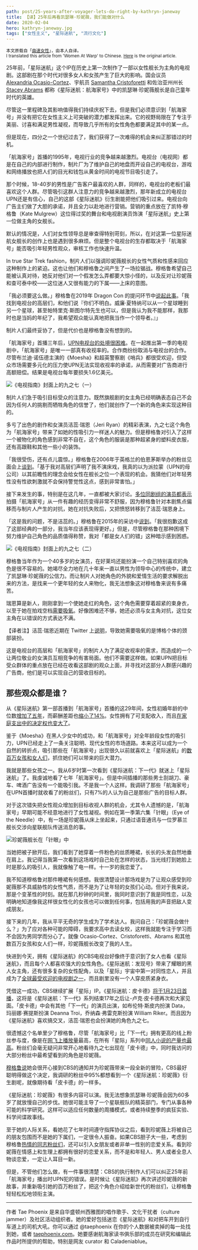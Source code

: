 ```yaml
---
path: post/25-years-after-voyager-lets-do-right-by-kathryn-janeway
title: 【译】25年后再看凯瑟琳·珍妮薇，我们能做对什么
date: 2020-02-04
hero: kathryn-janeway.jpg
tags: ["女性主义", "星际迷航", "流行文化"]
---
```


<div class="uk-card uk-background-default uk-padding-small uk-text-muted">
    <small>本文原载自「<a href="https://www.womenatwarp.com/25-years-after-voyager-lets-do-right-by-kathryn-janeway/">曲速女性</a>」，由本人自译。</small><br>
    <small>I translated this article from 'Women At Warp' to Chinese. <a href="https://www.womenatwarp.com/25-years-after-voyager-lets-do-right-by-kathryn-janeway/">Here</a> is the original article.</small>
</div>

25年前，「星际迷航」这个IP在历史上第一次制作了一部以女性舰长为主角的电视剧。这部剧在那个时代对很多女人和女孩产生了巨大的影响。国会议员 [Alexandria Ocasio-Cortez](https://slate.com/culture/2019/03/star-trek-stacey-abrams-alexandria-ocasio-cortez-janeway.html)、宇航员 [Samantha Cristoforetti](https://www.space.com/29161-astronaut-star-trek-uniform-space.html) 和佐治亚州州长 [Stacey Abrams](https://slate.com/culture/2019/03/star-trek-stacey-abrams-alexandria-ocasio-cortez-janeway.html) 都称《星际迷航：航海家号》中的凯瑟琳·珍妮薇舰长是自己童年时代的英雄。

尽管这一里程碑及其影响值得我们持续庆祝下去，但是我们必须意识到「航海家号」并没有把它在女性主义上可突破的潜力都发挥出来。它的视野局限在了专注于美丽、讨喜和满足男性凝视，而导致几乎所有的女性角色都要满足其中的某一点。

但是现在，四分之一个世纪过去了，我们获得了一次难得的机会来纠正那错过的时机。

「航海家号」首播的1995年，电视行业的竞争越来越激烈。电视台（电视网）都是在自己的内部进行制作，制片厂为了维护自己的地盘而开设自己的电视台，游戏和网络播放也把人们的目光和钱包从黄金时间的电视节目吸引走了。

那个时候，18-40岁的男性是广告客户最喜欢的人群，同样的，电视台的老板们最喜欢这个人群。尽管吸引这群人注意力的竞争越来越激烈，那年新成立的电视台UPN还是有信心，自己的这部《星际迷航》衍生剧能把他们吸引过来。电视台向广告主们做了大胆的承诺，并且全力以赴地进行营销。营销的重点放在了凯特·穆格鲁（Kate Mulgrew）这位得过奖的舞台和电视剧演员饰演「星际迷航」史上第一位做主角的女舰长。

默认的情况是，人们对女性领导总是审查得特别苛刻，所以，在对这第一位星际迷航女舰长的创作上也是遇到很多麻烦。但是整个电视台的生存都取决于「航海家号」能否吸引年轻男性观众，审核工作也快速升温。

In true Star Trek fashion，制片人们以强调珍妮薇舰长的女性气质和性感来回应这种制作上的紧迫。这也让他们和穆格鲁之间产生了一场拉锯战。穆格鲁希望自己能被认真对待，她反对他们对一个假发怎么弄都要大惊小怪的，以及反对让珍妮薇和查可泰中校——这位迷人又很有能力的下属——上床的意图。

「我必须要这么做。」穆格鲁在2019年 Dragon Con 的提问环节中[说起此事](https://www.youtube.com/watch?v=ibVOzPUvtww)。「我找到电视台的高层们，和他们说『你们不明白。威廉·夏特纳可以从一个星球睡到另一个星球，甚至帕特里克·斯图尔特先生也可以，但是我认为我不能那样，我那时也是当妈的年纪了，我希望观众能认真地把我当作一个领导者。』」

制片人们最终妥协了，但是代价也是穆格鲁没有想到的。

「航海家号」首播三年后，[UPN电视台的处境很困难](https://www.newyorker.com/magazine/2000/04/03/why-wont-anyone-pull-the-plug-on-upn)。在一起推出第一季的电视剧中，「航海家号」是唯一一部真有收视率的。合作商纷纷取消与电视台的合作。尽管布兰迪·诺伍德主演的《Moesha》和超英警察剧《哨兵》都很受欢迎，但受众市场需要多元化的压力使UPN无法实现收视率的承诺，从而需要对广告商进行高额赔偿。结果是电视台每年要损失1.6亿美元。

![《电视指南》封面上的九之七（一）](/images/seven-of-nine-tv-guide-1.jpg)

制片人们急于吸引目标受众的注意力。既然旗舰剧的女主角已经明确表态自己不会因为任何人的挑剔而牺牲角色的信誉了，他们就创作了一个新的角色来实现这种目的。

多亏了出色的剧作和女演员洁蕊·瑞恩（Jeri Ryan）的精彩表演，九之七这个角色为「航海家号」带来了如她的性吸引力一样迷人的魅力。但是穆格鲁对引入了这样一个被物化的角色感到非常不自在，这个角色的服装是那种超紧身的塑料皮衣服，还有高跟鞋和其他一些小的装饰。

「我很受伤，还有点儿震惊。」穆格鲁在2006年于英格兰的伯恩茅斯举办的粉丝见面会上[谈到](https://youtu.be/GZ3wKnUpCb4?t=80)。「基于我对高层们声明了我不演床戏，我真的以为派拉蒙（UPN的母公司）以其前瞻性的理念会给女性在舰长之位一个表现的机会。我猜他们对年轻男性没有性欲刺激就不会保持警觉性这点，感到非常害怕。」

接下来发生的事，特别是在这几年，一直都被大家讨论。[多位同剧组的演员都表示](https://www.closerweekly.com/posts/kate-mulgrew-star-trek-151582/)拍摄「航海家号」从一件有趣的经历变得非常不舒服，因为穆格鲁针对本剧焦点偏移而与制片人产生的对抗，她在对抗失败后，又把愤怒转移到了洁蕊·瑞恩身上。

「这是我的问题，不是洁蕊的。」穆格鲁在2015年的采访中[说到](https://www.closerweekly.com/posts/kate-mulgrew-star-trek-151582/)。「我很抱歉这成了这部经典的一部分，我当年应该表现得更好。」但是，尽管穆格鲁在那种困境下努力维护自己角色的品质值得称赞，我对「都是女人们的错」这种暗示感到困惑。

![《电视指南》封面上的九之七（二）](/images/seven-of-nine-tv-guide-2.jpg)

穆格鲁当年作为一个40多岁的女演员，在好莱坞还能扮演一个自己特别喜欢的角色是很不容易的。她竭尽全力地在几十年来一直以男性为领导中心的传统中，建立了凯瑟琳·珍妮薇的公信力。而让制片人对她角色的外貌和爱情生活的要求解脱出来的方法，是找来一个更年轻的女人来物化，我无法想象这对穆格鲁来说有多痛苦。

瑞恩算是新人，刚刚拿到一个使她走红的角色，这个角色需要穿着超紧的束身衣，以至于她在拍戏空档[需要吸氧](http://www.thegeektwins.com/2014/11/5-horrifying-facts-about-seven-of-nines.html)。好像困难还不够，她还必须与女主角对抗，这位女主角在以错误的方式表达不满。

<div class="uk-card uk-background-default uk-padding-small uk-text-small uk-text-muted">
【译者注】洁蕊·瑞恩近期在 Twitter 上<a href="https://twitter.com/JeriLRyan/status/1227886667601604608" target="_blank">说明</a>，导致她需要吸氧的是博格个体的颈部装扮。
</div>

这是电视台的高层和「航海家号」的制片人为了满足收视率的需求，而造成的一个让两位敬业的女演员互相竞争的有害局面。他们不需要这样做。如果UPN把目标受众群体的重点放在已经在收看这部剧的观众上面，并寻找对这部分人群感兴趣的广告商，他们是可以实现自己的营收目标的。

## 那些观众都是谁？

从《星际迷航》第一部首播到「航海家号」首播的这29年间，女性初婚年龄的中位数[增加了五年](https://www.thespruce.com/estimated-median-age-marriage-2303878)，而薪酬差距也[缩小了14%](https://www.pay-equity.org/info-time.html)。女性拥有了可支配收入，而且[在家庭支出中的决定权也变大了](https://hbr.org/2009/09/the-female-economy)。

鉴于《Moesha》在黑人少女中的成功，和「航海家号」对全年龄段女性的吸引力，UPN已经走上了一条关注聪明、现代女性的市场道路。本来这可以成为一个自然的转折点，吸引那些在「航海家号」出现很久以前就喜欢上「星际迷航」的[数百万女孩和女人们](https://www.revelist.com/tv/star-trek-fandom-50th/4643)，抓住她们可以带来的巨大潜力。

我就是那些女孩之一。我从6岁时第一次看到《星际迷航：下一代》就迷上「星际迷航」了。我虔诚地看了七年「航海家号」。但是中间插播的那些男士刮胡刀、豪车、啤酒广告没有一个能吸引我。不是我一个人这样。我调研了那些「航海家号」在UPN首播时就收看了的粉丝们，只有7%的人认为自己是那些广告的目标人群。

对于这次错失把女性观众增加到目标收视人群的机会，尤其令人遗憾的是，「航海家号」早期可能不经意地进行了女性凝视。例如在第一季第六集「针眼」（Eye of the Needle）中，有一场是珍妮薇从床上坐起来，只通过语音通讯与一位罗慕兰舰长交涉向星联舰队传送消息的事。

![珍妮薇舰长在「针眼」中](/images/eyeofneedle-janeway.jpg)

当她把被子掀开后，我们看到了她穿着一件粉色的丝质睡裙，长长的头发自然地垂在肩上。我记得当我第一次看到这场戏时自己处在怎样的状态，当光线打到她脸上时是那么的吸引人，我就像触了电一样。十一岁的我恋爱了。

我不知道穆格鲁对那件睡裙有何感想。我很清楚设计那场戏是为了让观众感受到珍妮薇那不具威胁性的女性气质，而不是为了让年轻的女孩们心动。但对于我来说，那是个变革性的时刻。就在那几秒钟的时间里，我同时意识到了我是同性恋，以及明确地知道像我这样很女性化的女孩也可以做到任何事，包括用我的声音把敌人变成朋友。

接下来的几年，我从平平无奇的学生成为了学术达人。我问自己：「珍妮薇会做什么？」为了应对各种可能的障碍，我要求高中去读女校，这样我就能专注于学习而不会因为男同学而分心了。就像 Ocasio-Cortez、Cristoforetti、Abrams 和其他数百万女孩和女人们一样，珍妮薇舰长改变了我的人生。

快进到今天，拥有《星际迷航》的CBS电视台好像终于意识到了女人也看《星际迷航》，而且每个人都喜欢强大的女性角色。《星际迷航：发现号》带来了耀眼的黑人女主角，还有很多复杂的女性配角，以及「星际」宇宙中第一对同性恋人，并且成为了[全球最受欢迎的电视剧之一](https://screenrant.com/star-trek-discovery-ratings-most-popular-streaming-show/)，而且剧里没有一个人穿皮质紧身衣。

凭借这一成功，CBS继续扩展「星际」IP。《星际迷航：皮卡德》[将于1月23日首播](https://www.cbs.com/shows/star-trek-picard/)，这将是《星际迷航：下一代》系列结束17年之后让-卢克·皮卡德再次和大家见面。「皮卡德」中会有其他「下一代」的演员出演，如布伦特·斯皮内扮演 Data，玛丽娜·赛提斯扮演 Deanna Troi，乔纳森·弗雷克斯扮演 William Riker。而且因为《星际迷航》喜欢搞交叉，洁蕊·瑞恩也会扮演她的角色九之七。

很遗憾这个名单里少了穆格鲁，尽管「航海家号」比「下一代」拥有更高的线上粉丝参与度，像是在[网飞上播放量](https://mashable.com/2017/09/11/netflix-top-10-star-trek-episodes/)最高，在所有「星际」系列中[同人小说的产量也最高](https://archiveofourown.org/tags/Star%20Trek:%20Voyager/works)。粉丝们会毫无疑问非常开心地看待九之七出现在「皮卡德」中，同时我访问的大部分粉丝中最希望看到的角色是珍妮薇。

[穆格鲁说](https://youtu.be/qBHZz9EThNw?t=377)她会很开心接到CBS的通知并为珍妮薇带来一段全新的冒险，CBS最好聪明得做这个决定，我调研的粉丝中95%都想看到一个《星际迷航：珍妮薇》衍生剧呢，就像期待看「皮卡德」的一样多。

《星际迷航：珍妮薇》有很多内容可以演。我无法想象凯瑟琳·珍妮薇会因为60多岁了就放慢自己的步伐。她很可能主导了一个星联舰队的精英部门，专门从事各种可能的科学研究。这样可以适应任何数量的周播模式，或者持续整季的疯狂实验、科学间谍故事线。

至于她的人际关系，看她花了七年时间遵守指挥协议之后，看到珍妮薇上将被自己的朋友包围而不是她的下属们，一定很令人振奋。如果CBS胆子大一些，考虑到穆格鲁[热情的同志粉丝们](http://www.curvemag.com/Curve-Magazine/TV/Kate-Mulgrew-Im-Flattered-To-Be-A-Lesbian-Pin-Up/)，还可以引入女朋友或者非单一性别的恋爱关系。看到珍妮薇在情感上和生理上都拥有很好的恋爱关系，而不是和年轻人、男人或者全息人物谈恋爱，一定让人耳目一新。

但是，不管他们怎么做，有一件事很清楚：CBS的执行制作人们可以纠正25年前「航海家号」播出时UPN犯的错误。是时候让《星际迷航》再次讲述珍妮薇的新故事，并重新吸引她的百万粉丝了，把这个角色介绍给新世代的粉丝们，让穆格鲁轻轻松松地领衔主演。

---
作者 Tae Phoenix 是来自华盛顿州西雅图的唱作歌手、文化干扰者（culture jammer）及社区活动组织者。她的爱好包括迷恋《星际迷航》和对把车开到自行车道上的司机大吼。你可以通过 @taephoenix 在你的个人数据被卖掉的每一处找到她，或者 [taephoenix.com](http://taephoenix.com/)。她要感谢航海家读书俱乐部的成员在研究和编辑此作品时所提供的帮助，特别是网友 curator 和 Caladeniablue。